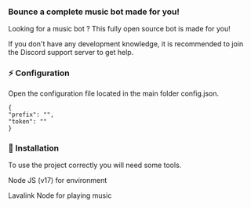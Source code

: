 ### Bounce a complete music bot made for you!

Looking for a music bot ? This fully open source bot is made for you!



If you don't have any development knowledge, it is recommended to join the Discord support server to get help.
### ⚡ Configuration

Open the configuration file located in the main folder config.json.

    {
    "prefix": "",
    "token": ""
    }

### 📑 Installation

To use the project correctly you will need some tools.

Node JS (v17) for environment

Lavalink Node for playing music




